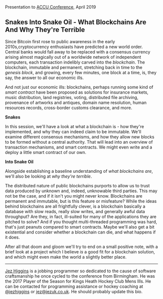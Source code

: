 Presentation to [ACCU Conference](http://conference.accu.org/), April 2019

## Snakes Into Snake Oil - What Blockchains Are And Why They're Terrible

Since Bitcoin first rose to public awareness in the early 2010s,cryptocurrency enthusiasts have predicted a new world order. Central banks would fall away to be replaced with a consensus currency arising almost magically out of a worldwide network of independent computers, each transaction indelibly carved into the _blockchain_. The blockchain, immutable and permanent, stretching back in time to the _genesis block_, and growing, every few minutes, one block at a time, is, they say, the answer to all our economic ills.

And not just our economic ills: blockchains, perhaps running some kind of _smart contract_ have been proposed as solutions for insurance markets, music distribution, land registries, voting, distributed file archiving, provenance of artworks and antiques, domain name resolution, human resources records, cross-border customs clearance, and more.

**Snakes**

In this session, we'll have a look at what a blockchain is - how they're implemented, and why they can indeed claim to be immutable. We'll examine different consensus mechanisms, and how they allow new blocks to be formed without a central authority. That will lead into an overview of transaction mechanisms, and smart contracts. We might even write and a deploy a little smart contract of our own.

**Into Snake Oil**

Alongside establishing a baseline understanding of _what blockchains are_, we'll also be looking at _why they're terrible_.

The distributed nature of public blockchains purports to allow us to trust data produced by unknown and, indeed, unknowable third parties. This may not be the case, and if it isn't you might never know. Blockchains are permanent and immutable, but is this feature or misfeature? While the ideas behind blockchains are all frightfully clever, is a blockchain basically a database with slow reads, really slow writes, and generally awful data throughput? Are they, in fact,  ill-suited for many of the applications they are pitched to solve? And if you thought multi-threaded programming was hard, that's just peanuts compared to smart contracts. Maybe we'll also get a bit existential and consider whether a blockchain can die, and what happens if it does.

After all that doom and gloom we'll try to end on a small positive note, with a brief look at a project which I believe _is_ a good fit for a blockchain solution, and which might even make the world a slightly better place.

---

[Jez Higgins](https://www.jezuk.co.uk/) is a jobbing programmer so dedicated to the cause of software craftsmanship he once cycled to the conference from Birmingham. He was the 2017 Player of the Season for Kings Heath Hockey Club Mens IIIs. He can be contacted for programming assistance or hockey coaching at [@jezhiggins](http://twitter.com/jezhiggins) or [jez@jezuk.co.uk](mailto:jez@jezuk.co.uk). He should probably update this bio.
